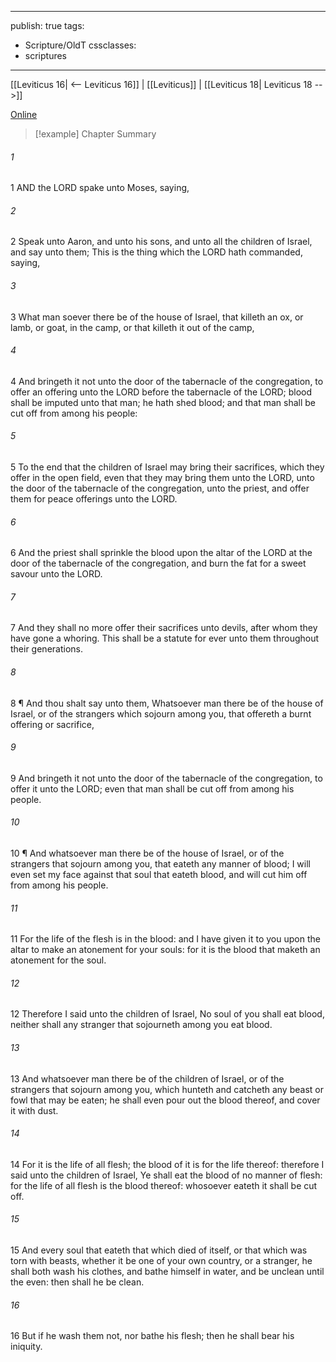 

---
publish: true
tags:
  - Scripture/OldT
cssclasses:
  - scriptures
---
[[Leviticus 16| <-- Leviticus 16]] | [[Leviticus]] | [[Leviticus 18| Leviticus 18 -->]]

[Online](https://churchofjesuschrist.org/study/scriptures/ot/lev/17?lang=eng)

>[!example] Chapter Summary
>
###### 1
1 AND the LORD spake unto Moses, saying,
###### 2
2 Speak unto Aaron, and unto his sons, and unto all the children of Israel, and say unto them; This is the thing which the LORD hath commanded, saying,
###### 3
3 What man soever there be of the house of Israel, that killeth an ox, or lamb, or goat, in the camp, or that killeth it out of the camp,
###### 4
4 And bringeth it not unto the door of the tabernacle of the congregation, to offer an offering unto the LORD before the tabernacle of the LORD; blood shall be imputed unto that man; he hath shed blood; and that man shall be cut off from among his people:
###### 5
5 To the end that the children of Israel may bring their sacrifices, which they offer in the open field, even that they may bring them unto the LORD, unto the door of the tabernacle of the congregation, unto the priest, and offer them for peace offerings unto the LORD.
###### 6
6 And the priest shall sprinkle the blood upon the altar of the LORD at the door of the tabernacle of the congregation, and burn the fat for a sweet savour unto the LORD.
###### 7
7 And they shall no more offer their sacrifices unto devils, after whom they have gone a whoring.  This shall be a statute for ever unto them throughout their generations.
###### 8
8 ¶ And thou shalt say unto them, Whatsoever man there be of the house of Israel, or of the strangers which sojourn among you, that offereth a burnt offering or sacrifice,
###### 9
9 And bringeth it not unto the door of the tabernacle of the congregation, to offer it unto the LORD; even that man shall be cut off from among his people.
###### 10
10 ¶ And whatsoever man there be of the house of Israel, or of the strangers that sojourn among you, that eateth any manner of blood; I will even set my face against that soul that eateth blood, and will cut him off from among his people.
###### 11
11 For the life of the flesh is in the blood: and I have given it to you upon the altar to make an atonement for your souls: for it is the blood that maketh an atonement for the soul.
###### 12
12 Therefore I said unto the children of Israel, No soul of you shall eat blood, neither shall any stranger that sojourneth among you eat blood.
###### 13
13 And whatsoever man there be of the children of Israel, or of the strangers that sojourn among you, which hunteth and catcheth any beast or fowl that may be eaten; he shall even pour out the blood thereof, and cover it with dust.
###### 14
14 For it is the life of all flesh; the blood of it is for the life thereof: therefore I said unto the children of Israel, Ye shall eat the blood of no manner of flesh: for the life of all flesh is the blood thereof: whosoever eateth it shall be cut off.
###### 15
15 And every soul that eateth that which died of itself, or that which was torn with beasts, whether it be one of your own country, or a stranger, he shall both wash his clothes, and bathe himself in water, and be unclean until the even: then shall he be clean.
###### 16
16 But if he wash them not, nor bathe his flesh; then he shall bear his iniquity.



